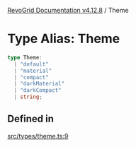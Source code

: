 [RevoGrid Documentation v4.12.8](README.md) / Theme

# Type Alias: Theme

```ts
type Theme: 
  | "default"
  | "material"
  | "compact"
  | "darkMaterial"
  | "darkCompact"
  | string;
```

## Defined in

[src/types/theme.ts:9](https://github.com/revolist/revogrid/blob/c3ca1940d3bbc95c0549378ff25b8d267352be31/src/types/theme.ts#L9)
